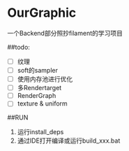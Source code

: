 # OurGraphic
一个Backend部分照抄filament的学习项目


##todo:
- [ ] 纹理
- [ ] soft的sampler
- [ ] 使用内存池进行优化
- [ ] 多Rendertarget
- [ ] RenderGraph
- [ ] texture & uniform

##RUN
1. 运行install_deps
2. 通过IDE打开编译或运行build_xxx.bat